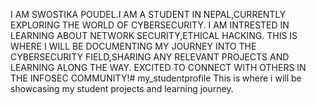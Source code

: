 I AM SWOSTIKA POUDEL.I AM A STUDENT IN NEPAL,CURRENTLY EXPLORING THE WORLD OF  CYBERSECURITY. I AM INTRESTED IN LEARNING ABOUT NETWORK SECURITY,ETHICAL HACKING. THIS IS WHERE I WILL BE DOCUMENTING MY JOURNEY INTO THE CYBERSECURITY FIELD,SHARING ANY RELEVANT PROJECTS AND LEARNING ALONG THE WAY. EXCITED TO CONNECT WITH OTHERS IN THE INFOSEC COMMUNITY!# my_studentprofile
This is where i will be showcasing my student projects and learning journey.

